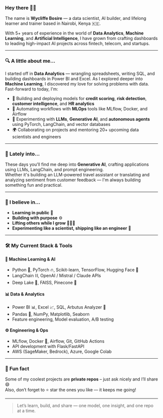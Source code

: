 ### Hey there 👋🏾

The name is **Wycliffe Bosire** — a data scientist, AI builder, and lifelong learner and trainer based in Nairobi, Kenya 🇰🇪.  

With 5+ years of experience in the world of **Data Analytics**, **Machine Learning**, and **Artificial Intelligence**, I have grown from crafting dashboards to leading high-impact AI projects across fintech, telecom, and startups.

---

### 🔍 A little about me...

I started off in **Data Analytics** — wrangling spreadsheets, writing SQL, and building dashboards in Power BI and Excel. As I explored deeper into **Machine Learning**, I discovered my love for solving problems with data. Fast-forward to today, I'm:

- 🧠 Building and deploying models for **credit scoring**, **risk detection**, **customer intelligence**, and **HR analytics**  
- 🔁 Automating workflows with **MLOps** tools like MLflow, Docker, and Airflow  
- 🤖 Experimenting with **LLMs**, **Generative AI**, and **autonomous agents** using PyTorch, LangChain, and vector databases  
- 🌍 Collaborating on projects and mentoring 20+ upcoming data scientists and engineers  

---

### 🧪 Lately into...

These days you’ll find me deep into **Generative AI**, crafting applications using LLMs, LangChain, and prompt engineering.  
Whether it's building an LLM-powered travel assistant or translating and analyzing sentiment from customer feedback — I'm always building something fun and practical.

---

### 🤝 I believe in...

- **Learning in public** 📣  
- **Building with purpose** ⚙️  
- **Lifting others while I grow** 🧑🏾‍🏫  
- **Experimenting like a scientist, shipping like an engineer** 🚀  

---

### 🛠️ My Current Stack & Tools

#### 🧠 Machine Learning & AI
- Python 🐍, PyTorch 🔥, Scikit-learn, TensorFlow, Hugging Face 🤗  
- LangChain ⛓️, OpenAI / Mistral / Claude APIs  
- Deep Lake 🏬, FAISS, Pinecone 🔎  

#### 📊 Data & Analytics
- Power BI 📊, Excel 📈, SQL, Arbutus Analyzer 🧮  
- Pandas 🐼, NumPy, Matplotlib, Seaborn  
- Feature engineering, Model evaluation, A/B testing  

#### ⚙️ Engineering & Ops
- MLflow, Docker 🐳, Airflow, Git, GitHub Actions  
- API development with Flask/FastAPI  
- AWS (SageMaker, Bedrock), Azure, Google Colab  

---

### 💬 Fun fact

Some of my coolest projects are **private repos** – just ask nicely and I’ll share 😄  
Also, don’t forget to ⭐ star the ones you like — it keeps me going!

---

> Let’s learn, build, and share — one model, one insight, and one repo at a time.
